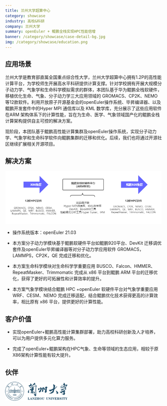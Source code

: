 ```yaml
---
title: 兰州大学超算中心
category: showcase
industry: 高校&科研
company: 兰州大学
summary: openEuler + 鲲鹏全栈实现HPC性能倍增
banner: /category/showcase/case-detail-bg.jpg
img: /category/showcase/education.png
---
```


## 应用场景

兰州大学是教育部直属全国重点综合性大学，兰州大学超算中心拥有1.2P的高性能计算平台，为学校师生开展高水平科研提供计算支撑。针对学校拥有开展大规模分子动力学、气象学和生命科学模拟需求的群体，本团队基于华为鲲鹏全栈软硬件，移植优化生命、气象、分子动力学三大应用领域的 GROMACS、CP2K、NEMO 等12款软件。利用开放原子开源基金会的openEuler操作系统、毕昇编译器、以及鲲鹏开发套件中的Hyper MPI 通信库以及 KML 数学库，充分展示了这些应用软件在ARM 架构体系下的计算性能，旨在为生命、医学、气象领域国产化的鲲鹏全栈计算架构提供自主可控的解决方案。

现阶段，本团队基于鲲鹏高性能计算集群及openEuler操作系统，实现分子动力学、气象学和生命科学软件向鲲鹏集群的迁移和优化。后续，我们也将通过开源社区继续扩展相关开源项目。

## 解决方案


<div class="case-img"><img src="./media/image1.png"  ></div>

-   操作系统版本：openEuler 21.03

-   本方案分子动力学模块基于鲲鹏软硬件平台如鲲鹏920平台、DevKit 迁移调优套件及openEuler毕昇编译器等对分子动力学应用软件 GROMACS，LAMMPS，CP2K，QE 完成迁移和优化。

-   本方案生命科学模块对生命科学学重要应用 BUSCO、Falcon、HMMER、RepeatMasker、Trimmomatic 完成从 x86 平台到鲲鹏 ARM 平台的迁移优化，获得了更好的可拓展性和计算效率的提升。

-   本方案气象学模块结合鲲鹏 HPC +openEuler 软硬件平台对气象学重要应用 WRF、CESM、NEMO 完成迁移适配，结合鲲鹏优化技术获得更高的计算效率，相比原有 x86 平台，提供更好的计算性能。


## 客户价值

-   实现openEuler+鲲鹏高性能计算集群部署，助力高校科研创新及人才培养，可以为用户提供多元化算力服务。

-   完成了openEuler+鲲鹏架构在HPC气象、生命等领域的生态应用，相较于原X86架构计算性能有较大提升。


## 伙伴

<img src="./media/image2.jpg" width="200" >
